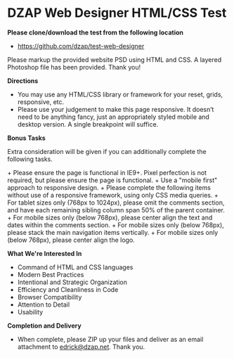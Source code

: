 DZAP Web Designer HTML/CSS Test
===============================

**Please clone/download the test from the following location**
+ https://github.com/dzap/test-web-designer

Please markup the provided website PSD using HTML and CSS. A layered Photoshop file has been provided. Thank you!

**Directions**
+ You may use any HTML/CSS library or framework for your reset, grids, responsive, etc.
+ Please use your judgement to make this page responsive. It doesn’t need to be anything fancy, just an appropriately styled mobile and desktop version. A single breakpoint will suffice.

**Bonus Tasks**
<p>Extra consideration will be given if you can additionally complete the following tasks.</p>
+ Please ensure the page is functional in IE9+. Pixel perfection is not required, but please ensure the page is functional.
+ Use a "mobile first" approach to responsive design.
+ Please complete the following items without use of a responsive framework, using only CSS media queries.
    + For tablet sizes only (768px to 1024px), please omit the comments section, and have each remaining sibling column span 50% of the parent container.
    + For mobile sizes only (below 768px), please center align the text and dates within the comments section.
    + For mobile sizes only (below 768px), please stack the main navigation items vertically.
    + For mobile sizes only (below 768px), please center align the logo.

**What We're Interested In**
+ Command of HTML and CSS languages
+ Modern Best Practices
+ Intentional and Strategic Organization
+ Efficiency and Cleanliness in Code
+ Browser Compatibility
+ Attention to Detail
+ Usability

**Completion and Delivery**
+ When complete, please ZIP up your files and deliver as an email attachment to edrick@dzap.net. Thank you.
